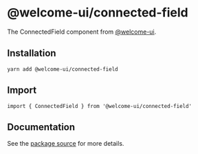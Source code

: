 # @welcome-ui/connected-field

The ConnectedField component from [@welcome-ui](http://welcome-ui.com).

## Installation

    yarn add @welcome-ui/connected-field

## Import

    import { ConnectedField } from '@welcome-ui/connected-field'

## Documentation

See the [package source](https://github.com/WTTJ/welcome-ui/tree/master/packages/ConnectedField) for more details.
